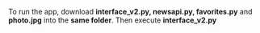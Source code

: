 To run the app, download **interface_v2.py, newsapi.py, favorites.py** and **photo.jpg** into the **same folder**. Then execute **interface_v2.py**
